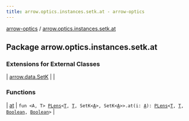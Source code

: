 ```yaml
---
title: arrow.optics.instances.setk.at - arrow-optics
---
```


[arrow-optics](../index.html) / [arrow.optics.instances.setk.at](./index.html)

## Package arrow.optics.instances.setk.at

### Extensions for External Classes

| [arrow.data.SetK](arrow.data.-set-k/index.html) |  |

### Functions

| [at](at.html) | `fun <A, T> `[`PLens`](../arrow.optics/-p-lens/index.html)`<`[`T`](at.html#T)`, `[`T`](at.html#T)`, SetK<`[`A`](at.html#A)`>, SetK<`[`A`](at.html#A)`>>.at(i: `[`A`](at.html#A)`): `[`PLens`](../arrow.optics/-p-lens/index.html)`<`[`T`](at.html#T)`, `[`T`](at.html#T)`, `[`Boolean`](https://kotlinlang.org/api/latest/jvm/stdlib/kotlin/-boolean/index.html)`, `[`Boolean`](https://kotlinlang.org/api/latest/jvm/stdlib/kotlin/-boolean/index.html)`>` |

